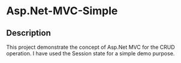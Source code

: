 # Asp.Net-MVC-Simple

## Description

This project demonstrate the concept of Asp.Net MVC for the CRUD operation. I have used the Session state for a simple demo purpose.
